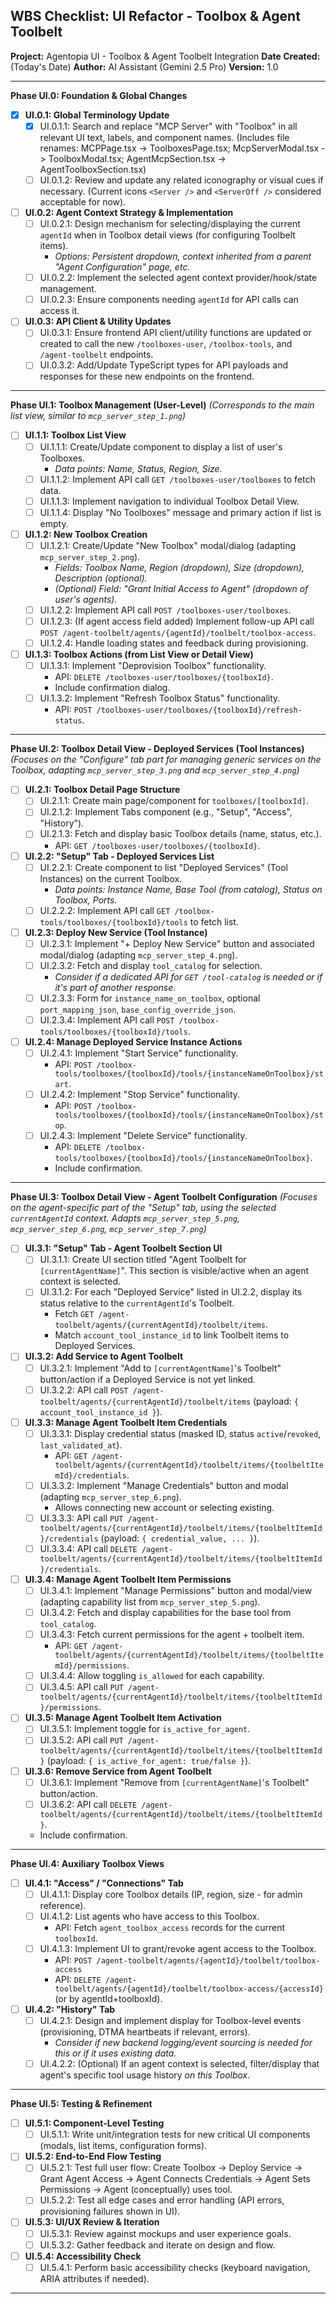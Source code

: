 ## WBS Checklist: UI Refactor - Toolbox & Agent Toolbelt

**Project:** Agentopia UI - Toolbox & Agent Toolbelt Integration
**Date Created:** (Today's Date)
**Author:** AI Assistant (Gemini 2.5 Pro)
**Version:** 1.0

---

**Phase UI.0: Foundation & Global Changes**

*   [x] **UI.0.1: Global Terminology Update**
    *   [x] UI.0.1.1: Search and replace "MCP Server" with "Toolbox" in all relevant UI text, labels, and component names. (Includes file renames: MCPPage.tsx -> ToolboxesPage.tsx; McpServerModal.tsx -> ToolboxModal.tsx; AgentMcpSection.tsx -> AgentToolboxSection.tsx)
    *   [ ] UI.0.1.2: Review and update any related iconography or visual cues if necessary. (Current icons `<Server />` and `<ServerOff />` considered acceptable for now).
*   [ ] **UI.0.2: Agent Context Strategy & Implementation**
    *   [ ] UI.0.2.1: Design mechanism for selecting/displaying the current `agentId` when in Toolbox detail views (for configuring Toolbelt items).
        *   *Options: Persistent dropdown, context inherited from a parent "Agent Configuration" page, etc.*
    *   [ ] UI.0.2.2: Implement the selected agent context provider/hook/state management.
    *   [ ] UI.0.2.3: Ensure components needing `agentId` for API calls can access it.
*   [ ] **UI.0.3: API Client & Utility Updates**
    *   [ ] UI.0.3.1: Ensure frontend API client/utility functions are updated or created to call the new `/toolboxes-user`, `/toolbox-tools`, and `/agent-toolbelt` endpoints.
    *   [ ] UI.0.3.2: Add/Update TypeScript types for API payloads and responses for these new endpoints on the frontend.

---

**Phase UI.1: Toolbox Management (User-Level)**
*(Corresponds to the main list view, similar to `mcp_server_step_1.png`)*

*   [ ] **UI.1.1: Toolbox List View**
    *   [ ] UI.1.1.1: Create/Update component to display a list of user's Toolboxes.
        *   *Data points: Name, Status, Region, Size.*
    *   [ ] UI.1.1.2: Implement API call `GET /toolboxes-user/toolboxes` to fetch data.
    *   [ ] UI.1.1.3: Implement navigation to individual Toolbox Detail View.
    *   [ ] UI.1.1.4: Display "No Toolboxes" message and primary action if list is empty.
*   [ ] **UI.1.2: New Toolbox Creation**
    *   [ ] UI.1.2.1: Create/Update "New Toolbox" modal/dialog (adapting `mcp_server_step_2.png`).
        *   *Fields: Toolbox Name, Region (dropdown), Size (dropdown), Description (optional).*
        *   *(Optional) Field: "Grant Initial Access to Agent" (dropdown of user's agents).*
    *   [ ] UI.1.2.2: Implement API call `POST /toolboxes-user/toolboxes`.
    *   [ ] UI.1.2.3: (If agent access field added) Implement follow-up API call `POST /agent-toolbelt/agents/{agentId}/toolbelt/toolbox-access`.
    *   [ ] UI.1.2.4: Handle loading states and feedback during provisioning.
*   [ ] **UI.1.3: Toolbox Actions (from List View or Detail View)**
    *   [ ] UI.1.3.1: Implement "Deprovision Toolbox" functionality.
        *   API: `DELETE /toolboxes-user/toolboxes/{toolboxId}`.
        *   Include confirmation dialog.
    *   [ ] UI.1.3.2: Implement "Refresh Toolbox Status" functionality.
        *   API: `POST /toolboxes-user/toolboxes/{toolboxId}/refresh-status`.

---

**Phase UI.2: Toolbox Detail View - Deployed Services (Tool Instances)**
*(Focuses on the "Configure" tab part for managing generic services on the Toolbox, adapting `mcp_server_step_3.png` and `mcp_server_step_4.png`)*

*   [ ] **UI.2.1: Toolbox Detail Page Structure**
    *   [ ] UI.2.1.1: Create main page/component for `toolboxes/[toolboxId]`.
    *   [ ] UI.2.1.2: Implement Tabs component (e.g., "Setup", "Access", "History").
    *   [ ] UI.2.1.3: Fetch and display basic Toolbox details (name, status, etc.).
        *   API: `GET /toolboxes-user/toolboxes/{toolboxId}`.
*   [ ] **UI.2.2: "Setup" Tab - Deployed Services List**
    *   [ ] UI.2.2.1: Create component to list "Deployed Services" (Tool Instances) on the current Toolbox.
        *   *Data points: Instance Name, Base Tool (from catalog), Status on Toolbox, Ports.*
    *   [ ] UI.2.2.2: Implement API call `GET /toolbox-tools/toolboxes/{toolboxId}/tools` to fetch list.
*   [ ] **UI.2.3: Deploy New Service (Tool Instance)**
    *   [ ] UI.2.3.1: Implement "+ Deploy New Service" button and associated modal/dialog (adapting `mcp_server_step_4.png`).
    *   [ ] UI.2.3.2: Fetch and display `tool_catalog` for selection.
        *   *Consider if a dedicated API for `GET /tool-catalog` is needed or if it's part of another response.*
    *   [ ] UI.2.3.3: Form for `instance_name_on_toolbox`, optional `port_mapping_json`, `base_config_override_json`.
    *   [ ] UI.2.3.4: Implement API call `POST /toolbox-tools/toolboxes/{toolboxId}/tools`.
*   [ ] **UI.2.4: Manage Deployed Service Instance Actions**
    *   [ ] UI.2.4.1: Implement "Start Service" functionality.
        *   API: `POST /toolbox-tools/toolboxes/{toolboxId}/tools/{instanceNameOnToolbox}/start`.
    *   [ ] UI.2.4.2: Implement "Stop Service" functionality.
        *   API: `POST /toolbox-tools/toolboxes/{toolboxId}/tools/{instanceNameOnToolbox}/stop`.
    *   [ ] UI.2.4.3: Implement "Delete Service" functionality.
        *   API: `DELETE /toolbox-tools/toolboxes/{toolboxId}/tools/{instanceNameOnToolbox}`.
        *   Include confirmation.

---

**Phase UI.3: Toolbox Detail View - Agent Toolbelt Configuration**
*(Focuses on the agent-specific part of the "Setup" tab, using the selected `currentAgentId` context. Adapts `mcp_server_step_5.png`, `mcp_server_step_6.png`, `mcp_server_step_7.png`)*

*   [ ] **UI.3.1: "Setup" Tab - Agent Toolbelt Section UI**
    *   [ ] UI.3.1.1: Create UI section titled "Agent Toolbelt for `[currentAgentName]`". This section is visible/active when an agent context is selected.
    *   [ ] UI.3.1.2: For each "Deployed Service" listed in UI.2.2, display its status relative to the `currentAgentId`'s Toolbelt.
        *   Fetch `GET /agent-toolbelt/agents/{currentAgentId}/toolbelt/items`.
        *   Match `account_tool_instance_id` to link Toolbelt items to Deployed Services.
*   [ ] **UI.3.2: Add Service to Agent Toolbelt**
    *   [ ] UI.3.2.1: Implement "Add to `[currentAgentName]`'s Toolbelt" button/action if a Deployed Service is not yet linked.
    *   [ ] UI.3.2.2: API call `POST /agent-toolbelt/agents/{currentAgentId}/toolbelt/items` (payload: `{ account_tool_instance_id }`).
*   [ ] **UI.3.3: Manage Agent Toolbelt Item Credentials**
    *   [ ] UI.3.3.1: Display credential status (masked ID, status `active`/`revoked`, `last_validated_at`).
        *   API: `GET /agent-toolbelt/agents/{currentAgentId}/toolbelt/items/{toolbeltItemId}/credentials`.
    *   [ ] UI.3.3.2: Implement "Manage Credentials" button and modal (adapting `mcp_server_step_6.png`).
        *   Allows connecting new account or selecting existing.
    *   [ ] UI.3.3.3: API call `PUT /agent-toolbelt/agents/{currentAgentId}/toolbelt/items/{toolbeltItemId}/credentials` (payload: `{ credential_value, ... }`).
    *   [ ] UI.3.3.4: API call `DELETE /agent-toolbelt/agents/{currentAgentId}/toolbelt/items/{toolbeltItemId}/credentials`.
*   [ ] **UI.3.4: Manage Agent Toolbelt Item Permissions**
    *   [ ] UI.3.4.1: Implement "Manage Permissions" button and modal/view (adapting capability list from `mcp_server_step_5.png`).
    *   [ ] UI.3.4.2: Fetch and display capabilities for the base tool from `tool_catalog`.
    *   [ ] UI.3.4.3: Fetch current permissions for the agent + toolbelt item.
        *   API: `GET /agent-toolbelt/agents/{currentAgentId}/toolbelt/items/{toolbeltItemId}/permissions`.
    *   [ ] UI.3.4.4: Allow toggling `is_allowed` for each capability.
    *   [ ] UI.3.4.5: API call `PUT /agent-toolbelt/agents/{currentAgentId}/toolbelt/items/{toolbeltItemId}/permissions`.
*   [ ] **UI.3.5: Manage Agent Toolbelt Item Activation**
    *   [ ] UI.3.5.1: Implement toggle for `is_active_for_agent`.
    *   [ ] UI.3.5.2: API call `PUT /agent-toolbelt/agents/{currentAgentId}/toolbelt/items/{toolbeltItemId}` (payload: `{ is_active_for_agent: true/false }`).
*   [ ] **UI.3.6: Remove Service from Agent Toolbelt**
    *   [ ] UI.3.6.1: Implement "Remove from `[currentAgentName]`'s Toolbelt" button/action.
    *   [ ] UI.3.6.2: API call `DELETE /agent-toolbelt/agents/{currentAgentId}/toolbelt/items/{toolbeltItemId}`.
    *   Include confirmation.

---

**Phase UI.4: Auxiliary Toolbox Views**

*   [ ] **UI.4.1: "Access" / "Connections" Tab**
    *   [ ] UI.4.1.1: Display core Toolbox details (IP, region, size - for admin reference).
    *   [ ] UI.4.1.2: List agents who have access to this Toolbox.
        *   API: Fetch `agent_toolbox_access` records for the current `toolboxId`.
    *   [ ] UI.4.1.3: Implement UI to grant/revoke agent access to the Toolbox.
        *   API: `POST /agent-toolbelt/agents/{agentId}/toolbelt/toolbox-access`
        *   API: `DELETE /agent-toolbelt/agents/{agentId}/toolbelt/toolbox-access/{accessId}` (or by agentId+toolboxId).
*   [ ] **UI.4.2: "History" Tab**
    *   [ ] UI.4.2.1: Design and implement display for Toolbox-level events (provisioning, DTMA heartbeats if relevant, errors).
        *   *Consider if new backend logging/event sourcing is needed for this or if it uses existing data.*
    *   [ ] UI.4.2.2: (Optional) If an agent context is selected, filter/display that agent's specific tool usage history *on this Toolbox*.

---

**Phase UI.5: Testing & Refinement**

*   [ ] **UI.5.1: Component-Level Testing**
    *   [ ] UI.5.1.1: Write unit/integration tests for new critical UI components (modals, list items, configuration forms).
*   [ ] **UI.5.2: End-to-End Flow Testing**
    *   [ ] UI.5.2.1: Test full user flow: Create Toolbox -> Deploy Service -> Grant Agent Access -> Agent Connects Credentials -> Agent Sets Permissions -> Agent (conceptually) uses tool.
    *   [ ] UI.5.2.2: Test all edge cases and error handling (API errors, provisioning failures shown in UI).
*   [ ] **UI.5.3: UI/UX Review & Iteration**
    *   [ ] UI.5.3.1: Review against mockups and user experience goals.
    *   [ ] UI.5.3.2: Gather feedback and iterate on design and flow.
*   [ ] **UI.5.4: Accessibility Check**
    *   [ ] UI.5.4.1: Perform basic accessibility checks (keyboard navigation, ARIA attributes if needed).

--- 